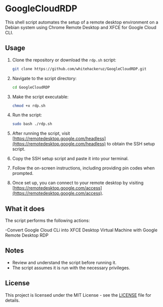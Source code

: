 # GoogleCloudRDP

This shell script automates the setup of a remote desktop environment on a Debian system using Chrome Remote Desktop and XFCE for Google Cloud CLI.

## Usage

1. Clone the repository or download the `rdp.sh` script:

    ```bash
    git clone https://github.com/whitehackeruz/GoogleCloudRDP.git
    ```

2. Navigate to the script directory:

    ```bash
    cd GoogleCloudRDP
    ```

3. Make the script executable:

    ```bash
    chmod +x rdp.sh
    ```

4. Run the script:

    ```bash
    sudo bash ./rdp.sh
    ```

5. After running the script, visit [https://remotedesktop.google.com/headless](https://remotedesktop.google.com/headless) to obtain the SSH setup script.

6. Copy the SSH setup script and paste it into your terminal.

7. Follow the on-screen instructions, including providing pin codes when prompted.

8. Once set up, you can connect to your remote desktop by visiting [https://remotedesktop.google.com/access](https://remotedesktop.google.com/access).

## What it does

The script performs the following actions:

-Convert Google Cloud CLi into XFCE Desktop Virtual Machine with Google Remote Desktop RDP

## Notes

- Review and understand the script before running it.
- The script assumes it is run with the necessary privileges.

## License

This project is licensed under the MIT License - see the [LICENSE](LICENSE) file for details.
